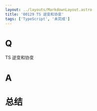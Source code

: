 ```yaml
---
layout: ../layouts/MarkdownLayout.astro
title: '00129 TS 逆变和协变'
tags: ['TypeScript', '未完成']
---
```


# Q

TS 逆变和协变

# A



# 总结



<script>
  function func() {

  }
  
</script>